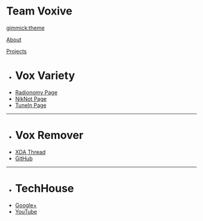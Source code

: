 <!-- Name of your wiki -- Do NOT remove the leading `#` character.  -->

# Team Voxive

<!-- Default theme -- (Read: http://dynalon.github.io/mdwiki/#!customizing.md#Theme_chooser) -->

[gimmick:theme](journal)

<!-- Navigation -- (Read: http://dynalon.github.io/mdwiki/#!quickstart.md#Adding_a_navigation) -->

[About](pages/about.md)

[Projects]()

  * # Vox Variety
  * [Radionomy Page][v1]
  * [NikNot Page][v2]
  * [TuneIn Page][v3]
  - - - -
  * # Vox Remover
  * [XDA Thread][r1]
  * [GitHub][r2]
  - - - -
  * # TechHouse
  * [Google+][th1]
  * [YouTube][th2]

[v1]: http://radionomy.com/en/radio/voxvariety/index
[v2]: http://niknot.com/stations/vox-variety/
[v3]: http://tunein.com/radio/Vox-Variety-s244928/
[r1]: http://forum.xda-developers.com/android/apps-games/tool-vox-remover-t2870264
[r2]: https://github.com/TeamVoxive/vox_remover
[th1]: https://plus.google.com/116782453922961382111
[th2]: https://www.youtube.com/channel/UCQ1ZMKS4fnIWqXS5ao9TaYA

<!-- Let the user choose a theme -- (Read: http://dynalon.github.io/mdwiki/#!quickstart.md#Adding_a_navigation) -->
<!--
[gimmick:themechooser](Choose theme)
-->
